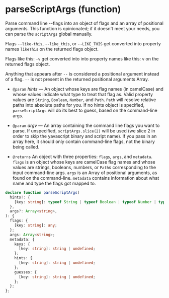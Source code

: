 # parseScriptArgs (function)

Parse command line --flags into an object of flags and an array of
positional arguments. This function is opinionated; if it doesn't meet your
needs, you can parse the `scriptArgs` global manually.

Flags `--like-this`, `--like_this`, or `--LIKE_THIS` get converted into
property names `likeThis` on the returned flags object.

Flags like this: `-v` get converted into into property names like this: `v`
on the returned flags object.

Anything that appears after `--` is considered a positional argument instead
of a flag. `--` is not present in the returned positional arguments Array.

- `@param` _hints_ — An object whose keys are flag names (in camelCase) and whose values indicate what type to treat that flag as. Valid property values are `String`, `Boolean`, `Number`, and `Path`. `Path` will resolve relative paths into absolute paths for you. If no hints object is specified, `parseScriptArgs` will do its best to guess, based on the command-line args.
- `@param` _argv_ — An array containing the command line flags you want to parse. If unspecified, `scriptArgs.slice(2)` will be used (we slice 2 in order to skip the yavascript binary and script name). If you pass in an array here, it should only contain command-line flags, not the binary being called.

- `@returns` An object with three properties: `flags`, `args`, and `metadata`. `flags` is an object whose keys are camelCase flag names and whose values are strings, booleans, numbers, or `Path`s corresponding to the input command-line args. `args` is an Array of positional arguments, as found on the command-line. `metadata` contains information about what name and type the flags got mapped to.

```ts
declare function parseScriptArgs(
  hints?: {
    [key: string]: typeof String | typeof Boolean | typeof Number | typeof Path;
  },
  args?: Array<string>,
): {
  flags: {
    [key: string]: any;
  };
  args: Array<string>;
  metadata: {
    keys: {
      [key: string]: string | undefined;
    };
    hints: {
      [key: string]: string | undefined;
    };
    guesses: {
      [key: string]: string | undefined;
    };
  };
};
```
